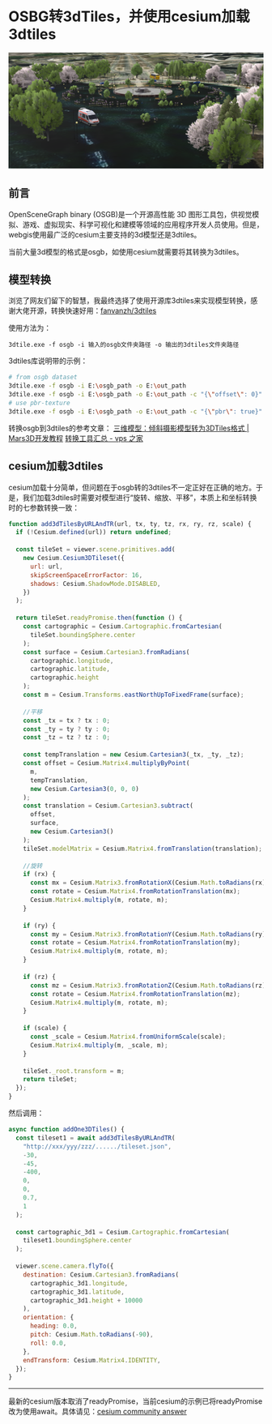 # OSBG转3dTiles，并使用cesium加载3dtiles

![picture](../image/obs转3dtiles/sdtiles截图.png)

## 前言

OpenSceneGraph binary (OSGB)是一个开源高性能 3D 图形工具包，供视觉模拟、游戏、虚拟现实、科学可视化和建模等领域的应用程序开发人员使用。但是，webgis使用最广泛的cesium主要支持的3d模型还是3dtiles。

当前大量3d模型的格式是osgb，如使用cesium就需要将其转换为3dtiles。

## 模型转换

浏览了网友们留下的智慧，我最终选择了使用开源库3dtiles来实现模型转换，感谢大佬开源，转换快速好用：[fanvanzh/3dtiles](https://github.com/fanvanzh/3dtiles)

使用方法为：

 ```text
3dtile.exe -f osgb -i 输入的osgb文件夹路径 -o 输出的3dtiles文件夹路径
 ```

3dtiles库说明带的示例：

 ```bash
# from osgb dataset
3dtile.exe -f osgb -i E:\osgb_path -o E:\out_path
3dtile.exe -f osgb -i E:\osgb_path -o E:\out_path -c "{\"offset\": 0}"
# use pbr-texture
3dtile.exe -f osgb -i E:\osgb_path -o E:\out_path -c "{\"pbr\": true}"
 ```

转换osgb到3dtiles的参考文章：
[三维模型：倾斜摄影模型转为3DTiles格式 | Mars3D开发教程](http://mars3d.cn/dev/guide/data/osgb.html#_1-osgb-%E6%A0%BC%E5%BC%8F%E4%BB%8B%E7%BB%8D)
[转换工具汇总 - vps 之家](https://www.91vps.cc/index.php/archives/256/)

## cesium加载3dtiles

cesium加载十分简单，但问题在于osgb转的3dtiles不一定正好在正确的地方。于是，我们加载3dtiles时需要对模型进行“旋转、缩放、平移”，本质上和坐标转换时的七参数转换一致：

```javascript
function add3dTilesByURLAndTR(url, tx, ty, tz, rx, ry, rz, scale) {
  if (!Cesium.defined(url)) return undefined;

  const tileSet = viewer.scene.primitives.add(
    new Cesium.Cesium3DTileset({
      url: url,
      skipScreenSpaceErrorFactor: 16,
      shadows: Cesium.ShadowMode.DISABLED,
    })
  );

  return tileSet.readyPromise.then(function () {
    const cartographic = Cesium.Cartographic.fromCartesian(
      tileSet.boundingSphere.center
    );
    const surface = Cesium.Cartesian3.fromRadians(
      cartographic.longitude,
      cartographic.latitude,
      cartographic.height
    );
    const m = Cesium.Transforms.eastNorthUpToFixedFrame(surface);

    //平移
    const _tx = tx ? tx : 0;
    const _ty = ty ? ty : 0;
    const _tz = tz ? tz : 0;

    const tempTranslation = new Cesium.Cartesian3(_tx, _ty, _tz);
    const offset = Cesium.Matrix4.multiplyByPoint(
      m,
      tempTranslation,
      new Cesium.Cartesian3(0, 0, 0)
    );
    const translation = Cesium.Cartesian3.subtract(
      offset,
      surface,
      new Cesium.Cartesian3()
    );
    tileSet.modelMatrix = Cesium.Matrix4.fromTranslation(translation);

    //旋转
    if (rx) {
      const mx = Cesium.Matrix3.fromRotationX(Cesium.Math.toRadians(rx));
      const rotate = Cesium.Matrix4.fromRotationTranslation(mx);
      Cesium.Matrix4.multiply(m, rotate, m);
    }

    if (ry) {
      const my = Cesium.Matrix3.fromRotationY(Cesium.Math.toRadians(ry));
      const rotate = Cesium.Matrix4.fromRotationTranslation(my);
      Cesium.Matrix4.multiply(m, rotate, m);
    }

    if (rz) {
      const mz = Cesium.Matrix3.fromRotationZ(Cesium.Math.toRadians(rz));
      const rotate = Cesium.Matrix4.fromRotationTranslation(mz);
      Cesium.Matrix4.multiply(m, rotate, m);
    }

    if (scale) {
      const _scale = Cesium.Matrix4.fromUniformScale(scale);
      Cesium.Matrix4.multiply(m, _scale, m);
    }

    tileSet._root.transform = m;
    return tileSet;
  });
}
```

然后调用：

```javascript
async function addOne3DTiles() {
  const tileset1 = await add3dTilesByURLAndTR(
    "http://xxx/yyy/zzz/....../tileset.json",
    -30,
    -45,
    -400,
    0,
    0,
    0.7,
    1
  );

  const cartographic_3d1 = Cesium.Cartographic.fromCartesian(
    tileset1.boundingSphere.center
  );

  viewer.scene.camera.flyTo({
    destination: Cesium.Cartesian3.fromRadians(
      cartographic_3d1.longitude,
      cartographic_3d1.latitude,
      cartographic_3d1.height + 10000
    ),
    orientation: {
      heading: 0.0,
      pitch: Cesium.Math.toRadians(-90),
      roll: 0.0,
    },
    endTransform: Cesium.Matrix4.IDENTITY,
  });
}
```

---

最新的cesium版本取消了readyPromise，当前cesium的示例已将readyPromise改为使用await。具体请见：[cesium community answer](https://community.cesium.com/t/cesiumjs-ready-promise-deprecation-api-changes/22469)
